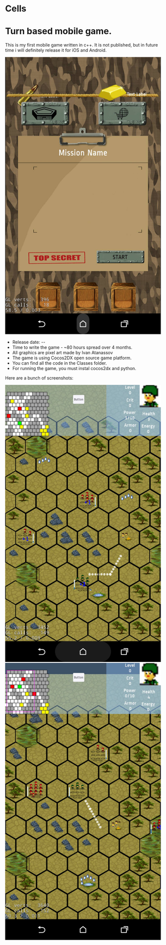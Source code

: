 # Cells
Turn based mobile game.
=======

This is my first mobile game written in c++. It is not published, but in future time i will definitely release it for iOS and Android. 

<img src="screenshots/menu.png"  />

- Release date: --
- Time to write the game - ~80 hours spread over 4 months.
- All graphics are pixel art made by Ivan Atanassov
- The game is using Cocos2DX open source game platform.
- You can find all the code in the Classes folder.
- For running the game, you must instal cocos2dx and python.

Here are a bunch of screenshots:

<img src="screenshots/world1.png"  />
<img src="screenshots/world2.png"  />

